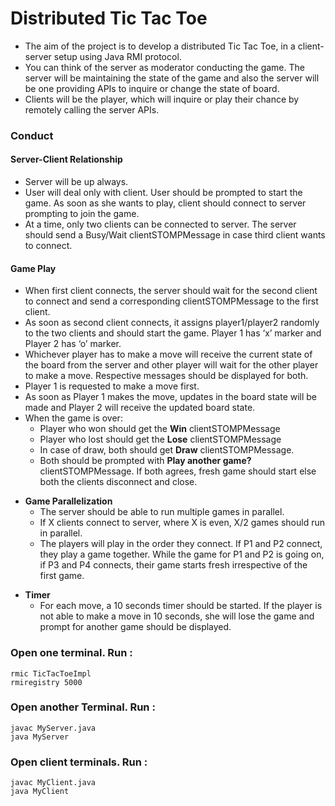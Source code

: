 # Distributed Tic Tac Toe
- The aim of the project is to develop a distributed Tic Tac Toe, in a client-server setup using Java RMI protocol.
- You can think of the server as moderator conducting the game. The server will be maintaining the state of the game and also the server will be one providing APIs to inquire or change the state of board.
- Clients will be the player, which will inquire or play their chance by remotely calling the server APIs.

### Conduct
#### Server-Client Relationship
- Server will be up always.
- User will deal only with client. User should be prompted to start the game. As soon as she wants to play, client should connect to server prompting to join the game.
- At a time, only two clients can be connected to server. The server should send a Busy/Wait clientSTOMPMessage in case third client wants to connect. 

#### Game Play
- When first client connects, the server should wait for the second client to connect and send a corresponding clientSTOMPMessage to the first client.
- As soon as second client connects, it assigns player1/player2 randomly to the two clients and should start the game. Player 1 has ‘x’ marker and Player 2 has ‘o’ marker.
- Whichever player has to make a move will receive the current state of the board from the server and other player will wait for the other player to make a move. Respective messages should be displayed for both.
- Player 1 is requested to make a move first.
- As soon as Player 1 makes the move, updates in the board state will be made and Player 2 will receive the updated board state.
- When the game is over:
    - Player who won should get the **Win** clientSTOMPMessage
    - Player who lost should get the **Lose** clientSTOMPMessage
    - In case of draw, both should get **Draw** clientSTOMPMessage.
    - Both should be prompted with **Play another game?** clientSTOMPMessage. If both agrees, fresh game should start else both the clients disconnect and close.
* **Game Parallelization**
    * The server should be able to run multiple games in parallel.
    * If X clients connect to server, where X is even, X/2 games should run in parallel.
    * The players will play in the order they connect. If P1 and P2 connect, they play a game together. While the game for P1 and P2 is going on, if P3 and P4 connects, their game starts fresh irrespective of the first game.
- **Timer**
    * For each move, a 10 seconds timer should be started. If the player is not able to make a move in 10 seconds, she will lose the game and prompt for another game should be displayed.

### Open one terminal. Run :
    rmic TicTacToeImpl
    rmiregistry 5000

### Open another Terminal. Run :
    javac MyServer.java
    java MyServer

### Open client terminals. Run :
    javac MyClient.java
    java MyClient 